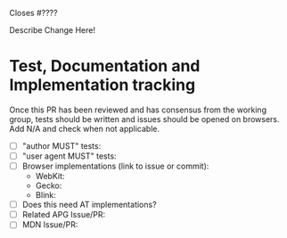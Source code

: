 Closes #????

Describe Change Here!

<!--- IF EDITORIAL or CHORE, delete the rest of this template -->

# Test, Documentation and Implementation tracking
Once this PR has been reviewed and has consensus from the working group, tests should be written and issues should be opened on browsers. Add N/A and check when not applicable.

* [ ] "author MUST" tests:
* [ ] "user agent MUST" tests:
* [ ] Browser implementations (link to issue or commit):
   * WebKit:
   * Gecko:
   * Blink:
* [ ] Does this need AT implementations?
* [ ] Related APG Issue/PR:
* [ ] MDN Issue/PR:
